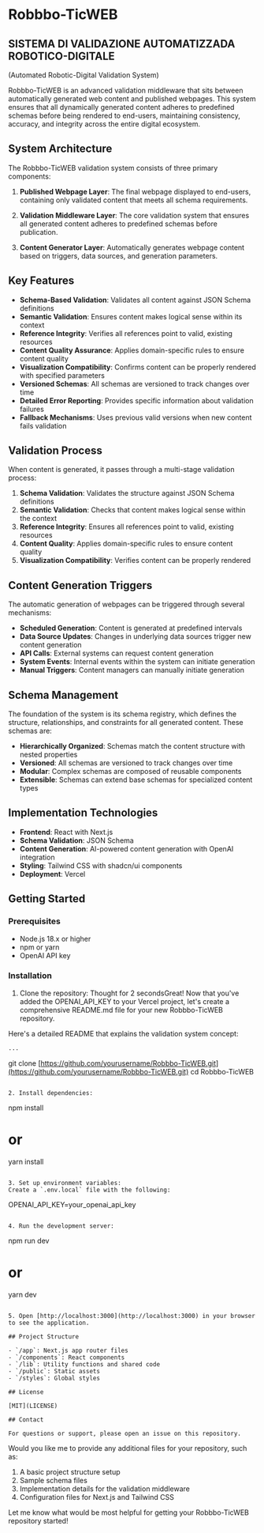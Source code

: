 # Robbbo-TicWEB

## SISTEMA DI VALIDAZIONE AUTOMATIZZADA ROBOTICO-DIGITALE
(Automated Robotic-Digital Validation System)

Robbbo-TicWEB is an advanced validation middleware that sits between automatically generated web content and published webpages. This system ensures that all dynamically generated content adheres to predefined schemas before being rendered to end-users, maintaining consistency, accuracy, and integrity across the entire digital ecosystem.

## System Architecture

The Robbbo-TicWEB validation system consists of three primary components:

1. **Published Webpage Layer**: The final webpage displayed to end-users, containing only validated content that meets all schema requirements.

2. **Validation Middleware Layer**: The core validation system that ensures all generated content adheres to predefined schemas before publication.

3. **Content Generator Layer**: Automatically generates webpage content based on triggers, data sources, and generation parameters.

## Key Features

- **Schema-Based Validation**: Validates all content against JSON Schema definitions
- **Semantic Validation**: Ensures content makes logical sense within its context
- **Reference Integrity**: Verifies all references point to valid, existing resources
- **Content Quality Assurance**: Applies domain-specific rules to ensure content quality
- **Visualization Compatibility**: Confirms content can be properly rendered with specified parameters
- **Versioned Schemas**: All schemas are versioned to track changes over time
- **Detailed Error Reporting**: Provides specific information about validation failures
- **Fallback Mechanisms**: Uses previous valid versions when new content fails validation

## Validation Process

When content is generated, it passes through a multi-stage validation process:

1. **Schema Validation**: Validates the structure against JSON Schema definitions
2. **Semantic Validation**: Checks that content makes logical sense within the context
3. **Reference Integrity**: Ensures all references point to valid, existing resources
4. **Content Quality**: Applies domain-specific rules to ensure content quality
5. **Visualization Compatibility**: Verifies content can be properly rendered

## Content Generation Triggers

The automatic generation of webpages can be triggered through several mechanisms:

- **Scheduled Generation**: Content is generated at predefined intervals
- **Data Source Updates**: Changes in underlying data sources trigger new content generation
- **API Calls**: External systems can request content generation
- **System Events**: Internal events within the system can initiate generation
- **Manual Triggers**: Content managers can manually initiate generation

## Schema Management

The foundation of the system is its schema registry, which defines the structure, relationships, and constraints for all generated content. These schemas are:

- **Hierarchically Organized**: Schemas match the content structure with nested properties
- **Versioned**: All schemas are versioned to track changes over time
- **Modular**: Complex schemas are composed of reusable components
- **Extensible**: Schemas can extend base schemas for specialized content types

## Implementation Technologies

- **Frontend**: React with Next.js
- **Schema Validation**: JSON Schema
- **Content Generation**: AI-powered content generation with OpenAI integration
- **Styling**: Tailwind CSS with shadcn/ui components
- **Deployment**: Vercel

## Getting Started

### Prerequisites

- Node.js 18.x or higher
- npm or yarn
- OpenAI API key

### Installation

1. Clone the repository: 
Thought for 2 secondsGreat! Now that you've added the OPENAI_API_KEY to your Vercel project, let's create a comprehensive README.md file for your new Robbbo-TicWEB repository.

Here's a detailed README that explains the validation system concept:

```markdown file="README.md"
...
```

git clone [https://github.com/yourusername/Robbbo-TicWEB.git](https://github.com/yourusername/Robbbo-TicWEB.git)
cd Robbbo-TicWEB

```plaintext

2. Install dependencies:
```

npm install

# or

yarn install

```plaintext

3. Set up environment variables:
Create a `.env.local` file with the following:
```

OPENAI_API_KEY=your_openai_api_key

```plaintext

4. Run the development server:
```

npm run dev

# or

yarn dev

```plaintext

5. Open [http://localhost:3000](http://localhost:3000) in your browser to see the application.

## Project Structure

- `/app`: Next.js app router files
- `/components`: React components
- `/lib`: Utility functions and shared code
- `/public`: Static assets
- `/styles`: Global styles

## License

[MIT](LICENSE)

## Contact

For questions or support, please open an issue on this repository.
```

Would you like me to provide any additional files for your repository, such as:

1. A basic project structure setup
2. Sample schema files
3. Implementation details for the validation middleware
4. Configuration files for Next.js and Tailwind CSS


Let me know what would be most helpful for getting your Robbbo-TicWEB repository started!
